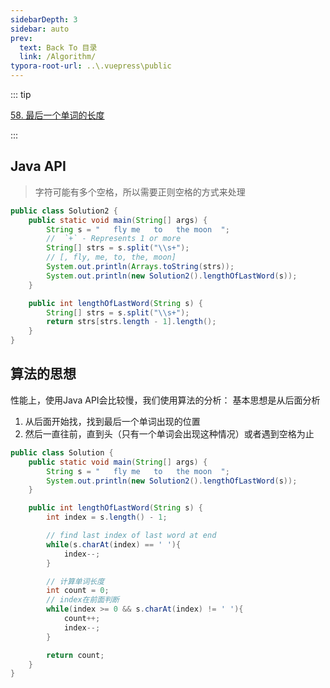 ```yaml
---
sidebarDepth: 3
sidebar: auto
prev:
  text: Back To 目录
  link: /Algorithm/
typora-root-url: ..\.vuepress\public
---
```


::: tip

[58. 最后一个单词的长度](https://leetcode.cn/problems/length-of-last-word/)

:::



## Java API

> 字符可能有多个空格，所以需要正则空格的方式来处理

```java
public class Solution2 {
    public static void main(String[] args) {
        String s = "   fly me   to   the moon  ";
        //  `+` - Represents 1 or more
        String[] strs = s.split("\\s+");
        // [, fly, me, to, the, moon]
        System.out.println(Arrays.toString(strs));
        System.out.println(new Solution2().lengthOfLastWord(s));
    }

    public int lengthOfLastWord(String s) {
        String[] strs = s.split("\\s+");
        return strs[strs.length - 1].length();
    }
}
```



## 算法的思想

性能上，使用Java API会比较慢，我们使用算法的分析： 基本思想是从后面分析

1. 从后面开始找，找到最后一个单词出现的位置
2. 然后一直往前，直到头（只有一个单词会出现这种情况）或者遇到空格为止

```java
public class Solution {
    public static void main(String[] args) {
        String s = "   fly me   to   the moon  ";
        System.out.println(new Solution2().lengthOfLastWord(s));
    }

    public int lengthOfLastWord(String s) {
        int index = s.length() - 1;

        // find last index of last word at end
        while(s.charAt(index) == ' '){
            index--;
        }

        // 计算单词长度
        int count = 0;
        // index在前面判断
        while(index >= 0 && s.charAt(index) != ' '){
            count++;
            index--;
        }

        return count;
    }
}
```

